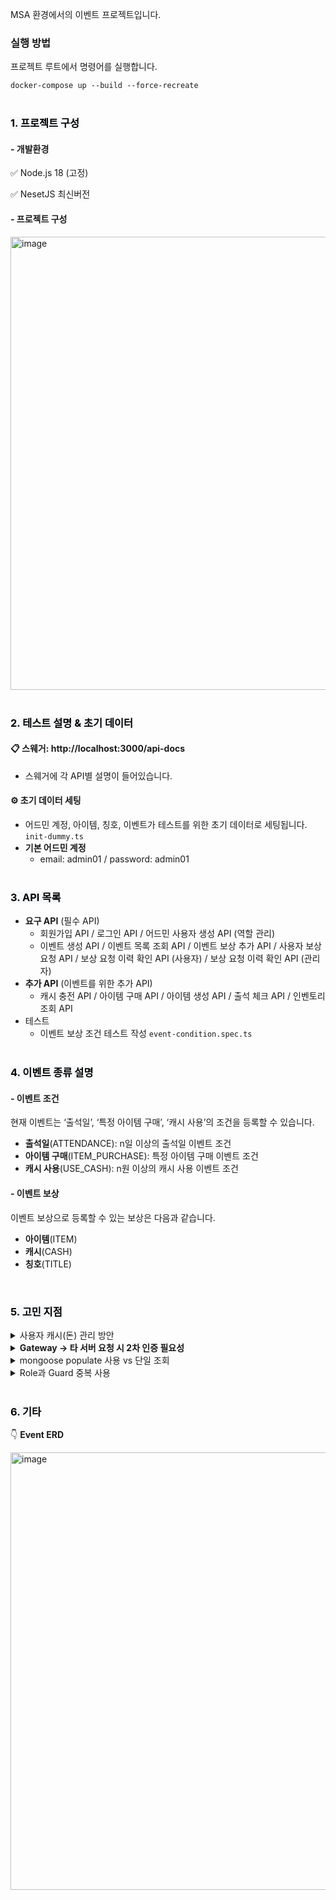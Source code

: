 MSA 환경에서의 이벤트 프로젝트입니다.
<br>
### 실행 방법

프로젝트 루트에서 명령어를 실행합니다.

`docker-compose up --build --force-recreate`
<br><br>

### <mark style='background-color: #f6f8fa'>1. 프로젝트 구성</mark>

#### - 개발환경

✅ Node.js 18 (고정)

✅ NesetJS 최신버전

#### - 프로젝트 구성
<img width="725" alt="image" src="https://github.com/user-attachments/assets/5fa4ff52-2278-4a4a-b250-64b2646ca91f" />
<br><br>

### <mark style='background-color: #f6f8fa'>2. 테스트 설명 & 초기 데이터</mark>

#### 📋 스웨거: http://localhost:3000/api-docs

- 스웨거에 각 API별 설명이 들어있습니다.

#### ⚙️ 초기 데이터 세팅

- 어드민 계정, 아이템, 칭호, 이벤트가 테스트를 위한 초기 데이터로 세팅됩니다. `init-dummy.ts`
- **기본 어드민 계정**
    - email: admin01 / password: admin01
<br><br>
### <mark style='background-color: #f6f8fa'>3. API 목록</mark>

- **요구 API** (필수 API)
    - 회원가입 API / 로그인 API / 어드민 사용자 생성 API (역할 관리)
    - 이벤트 생성 API / 이벤트 목록 조회 API / 이벤트 보상 추가 API / 사용자 보상 요청 API / 보상 요청 이력 확인 API (사용자) / 보상 요청 이력 확인 API (관리자)
- **추가 API** (이벤트를 위한 추가 API)
    - 캐시 충전 API / 아이템 구매 API / 아이템 생성 API / 출석 체크 API / 인벤토리 조회 API
- 테스트
    - 이벤트 보상 조건 테스트 작성 `event-condition.spec.ts`
<br><br>
### <mark style='background-color: #f6f8fa'>4. 이벤트 종류 설명</mark>
#### - 이벤트 조건
현재 이벤트는 ‘출석일’, ‘특정 아이템 구매’, ‘캐시 사용’의 조건을 등록할 수 있습니다.
- **출석일**(ATTENDANCE): n일 이상의 출석일 이벤트 조건
- **아이템 구매**(ITEM_PURCHASE): 특정 아이템 구매 이벤트 조건
- **캐시 사용**(USE_CASH): n원 이상의 캐시 사용 이벤트 조건

#### - 이벤트 보상

이벤트 보상으로 등록할 수 있는 보상은 다음과 같습니다.
- **아이템**(ITEM)
- **캐시**(CASH)
- **칭호**(TITLE)
<br>

### <mark style='background-color: #f6f8fa'>5. 고민 지점</mark>
<details>
<summary>사용자 캐시(돈) 관리 방안</summary>

  둘이 동작이 함께 일어나야함. repository단에서 묶어도 
  
</details>

<details>
<summary><b>Gateway → 타 서버 요청 시 2차 인증 필요성</b></summary>

Gateway Server에서 Auth/Event Server로 요청을 보낼 시 유저 인증 정보를 어떻게 넘겨줄지에 대하여 고민하였습니다.

1)사용자의 Access Token을 그대로 넘기는 방식

2)토큰의 Payload에서 필요한 정보만 추출하여 넘기는 방식

Auth/Event 서버에서 토큰을 따로 검증하지 않고 **헤더 정보만을 신뢰해도 되는지** 확신이 없었습니다. 하지만 포트를 개방하지 않으면서 **내부 네트워크에서만 접근이 되도록 구성**한다면 요청 헤더를 충분히 신뢰할 수 있는 구조가 된다고 생각하였습니다.

그래서 최종적으로 인증된 사용자의 정보를 헤더에 담아 요청하는 방식으로 구현하였고, HTTP 요청 시마다 헤더를 꺼내오는 공수를 줄이기 위하여 아래와 같은 구조를 만들었습니다.

```ts
export interface RequestHeader extends Record<string, string> {
  readonly user_id: string;
  readonly role: UserRole;
}
```
Gateway에서는 인증된 유저 정보를 context에 저장하고, 이 값을 `@CurrentUserHeader()` 데코레이터를 통해 `RequestHeader` 타입에 맞춰서 바로 헤더를 구성할 수 있도록 하였습니다.

헤더 정보를 받는 Event 서버에서는 아래와같은 데코레이터를 사용하여 헤더에서 유저 정보를 쉽게 꺼낼 수 있게 처리했습니다.

```ts
export const CurrentUser = createParamDecorator(
  (data: unknown, ctx: ExecutionContext): CurrentUser => {
    const request = ctx.switchToHttp().getRequest();
    const userId = request.headers['user_id'];
    const role = request.headers['role'];

    if (!userId || !role) {
      throw new UnauthorizedException('확인할 수 없는 사용자입니다.');
    }

    return { userId, role };
  },
);
```

</details>

<details>
<summary>mongoose populate 사용 vs 단일 조회</summary>

</details>

<details>
<summary>Role과 Guard 중복 사용</summary>

```tsx
@UseGuards(JwtAuthGuard, RolesGuard)
@Roles('admin')
@Get('test')
getTest() {
return 'test';
    }
```

</details>
<br>

### <mark style='background-color: #f6f8fa'>6. 기타</mark>

👇 **Event ERD**

<img width="700" alt="image" src="https://github.com/user-attachments/assets/841f089d-f906-4f7e-a9ea-2ce371d83712" />
